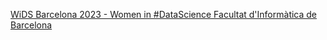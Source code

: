 [WiDS Barcelona 2023 - Women in #DataScience   Facultat d'Informàtica de Barcelona](https://qi.tc/qi/112410)